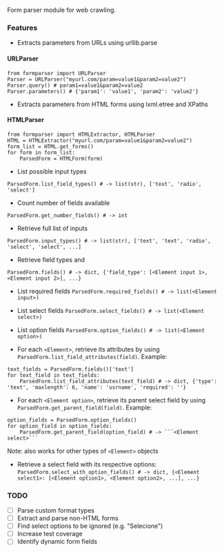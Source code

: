 Form parser module for web crawling. 
 
### Features
- Extracts parameters from URLs using urllib.parse

#### URLParser
```
from formparser import URLParser
Parser = URLParser("myurl.com/param=value1&param2=value2")
Parser.query() # param1=value1&param2=value2
Parser.parameters() # {'param1': 'value1', 'param2': 'value2'}
```

- Extracts parameters from HTML forms using lxml.etree and XPaths
#### HTMLParser
```
from formparser import HTMLExtractor, HTMLParser
HTML = HTMLExtractor("myurl.com/param=value1&param2=value2")
form_list = HTML.get_forms()
for form in form_list:
    ParsedForm = HTMLForm(form)
```
- List possible input types

```ParsedForm.list_field_types() # -> list(str), ['text', 'radio', 'select']```
- Count number of fields available

```ParsedForm.get_number_fields() # -> int```

- Retrieve full list of inputs

```ParsedForm.input_types() # -> list(str), ['text', 'text', 'radio', 'select', 'select', ...]```
- Retrieve field types and <Element input>

```ParsedForm.fields() # -> dict, {'field_type': [<Element input 1>, <Element input 2>], ...}```

- List required fields
```ParsedForm.required_fields() # -> list(<Element input>)``` 

- List select fields
```ParsedForm.select_fields() # -> list(<Element select>)```

- List option fields
```ParsedForm.option_fields() # -> list(<Element option>)```

- For each ```<Element>```, retrieve its attributes by using ```ParsedForm.list_field_attributes(field)```. Example:

```
text_fields = ParsedForm.fields()['text']  
for text_field in text_fields:
    ParsedForm.list_field_attributes(text_field) # -> dict, {'type': 'text', 'maxlength': 6, 'name': 'usrname', 'required': ''}
``` 

- For each ```<Element option>```, retrieve its parent select field by using ```ParsedForm.get_parent_field(field)```. Example:

```
option_fields = ParsedForm.option_fields()  
for option_field in option_fields:
    ParsedForm.get_parent_field(option_field) # -> ```<Element select>``` 
``` 
Note: also works for other types of ```<Element>``` objects

- Retrieve a select field with its respective options:
```ParsedForm.select_with_option_fields() # -> dict, {<Element select1>: [<Element option1>, <Element option2>, ...], ...}```


### TODO
- [ ] Parse custom format types
- [ ] Extract and parse non-HTML forms
- [ ] Find select options to be ignored (e.g. "Selecione")
- [ ] Increase test coverage 
- [ ] Identify dynamic form fields